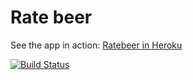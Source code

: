 Rate beer
=========

See the app in action: [Ratebeer in Heroku](https://quiet-castle-3777.herokuapp.com/breweries)

[![Build Status](https://travis-ci.org/DarthKipsu/ratebeer.png)](https://travis-ci.org/DarthKipsu/ratebeer)

